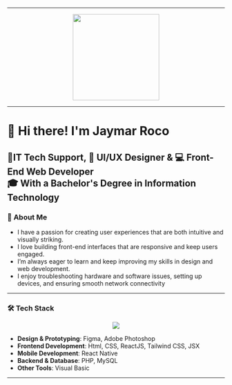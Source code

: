 
---

<div id="header" align="center">
  <img src="https://i.giphy.com/media/v1.Y2lkPTc5MGI3NjExM2E3dzFoMWs4eGo2Mmx4c3MxYTIyaTVqbTM5M2EwcmFkamtvdms5ZCZlcD12MV9pbnRlcm5hbF9naWZfYnlfaWQmY3Q9Zw/2IudUHdI075HL02Pkk/giphy.gif" height="200"/>
</div>

---

# 👋 Hi there! I'm **Jaymar Roco**
🔧**IT Tech Support**,
🎨 **UI/UX Designer** & 💻 **Front-End Web Developer**  
🎓 With a **Bachelor's Degree in Information Technology**
---

### 🚀 **About Me**
- I have a passion for creating user experiences that are both intuitive and visually striking.
- I love building front-end interfaces that are responsive and keep users engaged.
- I’m always eager to learn and keep improving my skills in design and web development.
- I enjoy troubleshooting hardware and software issues, setting up devices, and ensuring smooth network connectivity
  
---

### 🛠 **Tech Stack**
<p align="center">
  <a href="https://skillicons.dev">
    <img src="https://skillicons.dev/icons?i=figma,ps,html,css,react,tailwindcss,php,mysql,visualstudio" />
  </a>
</p>

- **Design & Prototyping**: Figma, Adobe Photoshop
- **Frontend Development**: Html, CSS, ReactJS, Tailwind CSS, JSX
- **Mobile Development**: React Native
- **Backend & Database**: PHP, MySQL
- **Other Tools**: Visual Basic

---


<!--

Style	Syntax	Keyboard shortcut	Example	Output
Bold	** ** or __ __	Command+B (Mac) or Ctrl+B (Windows/Linux)	**This is bold text**	This is bold text
Italic	* * or _ _     	Command+I (Mac) or Ctrl+I (Windows/Linux)	_This text is italicized_	This text is italicized
Strikethrough	~~ ~~	None	~~This was mistaken text~~	This was mistaken text
Bold and nested italic	** ** and _ _	None	**This text is _extremely_ important**	This text is extremely important
All bold and italic	*** ***	None	***All this text is important***	All this text is important
Subscript	<sub> </sub>	None	This is a <sub>subscript</sub> text	This is a subscript text
Superscript	<sup> </sup>	None	This is a <sup>superscript</sup> text	This is a superscript text
Underline	<ins> </ins>	None	This is an <ins>underlined</ins> text	This text is underlined
-->
